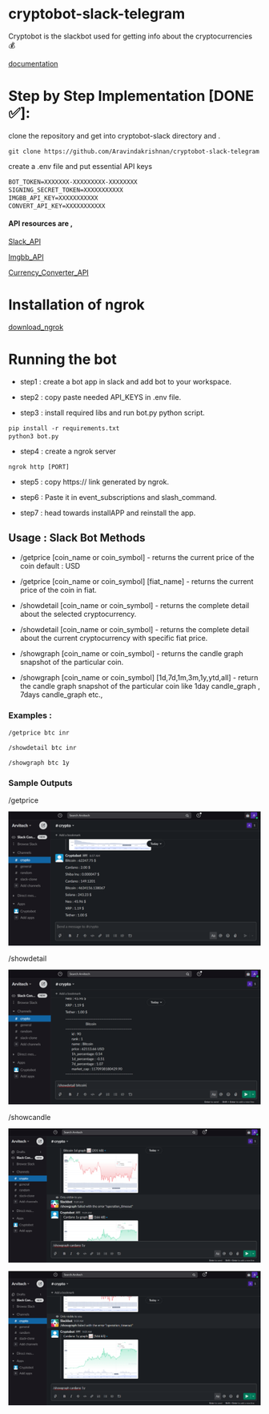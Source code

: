 # cryptobot-slack-telegram

Cryptobot is the slackbot used for getting info about the cryptocurrencies 💰

[documentation](https://cryptobotdocs.netlify.app/)

# Step by Step Implementation [DONE ✅]:

clone the repository and get into cryptobot-slack directory and .

```
git clone https://github.com/Aravindakrishnan/cryptobot-slack-telegram
```

create a .env file and put essential API keys

```
BOT_TOKEN=XXXXXXX-XXXXXXXXX-XXXXXXXX
SIGNING_SECRET_TOKEN=XXXXXXXXXXX
IMGBB_API_KEY=XXXXXXXXXXX
CONVERT_API_KEY=XXXXXXXXXXX
```

#### API resources are ,

[Slack_API](https://api.slack.com/)

[Imgbb_API](https://api.imgbb.com/)

[Currency_Converter_API](https://free.currencyconverterapi.com/free-api-key)

# Installation of ngrok

[download_ngrok](https://ngrok.com/download)

# Running the bot

* step1 : create a bot app in slack and add bot to your workspace.

* step2 : copy paste needed API_KEYS in .env file.

* step3 : install required libs and run bot.py python script.

```
pip install -r requirements.txt
python3 bot.py
```

* step4 : create a ngrok server

```
ngrok http [PORT]
```

* step5 : copy https:// link generated by ngrok.

* step6 : Paste it in event_subscriptions and slash_command.

* step7 : head towards installAPP and reinstall the app.

## Usage : Slack Bot Methods 

- /getprice [coin_name or coin_symbol] - returns the current price of the coin default : USD
- /getprice [coin_name or coin_symbol] [fiat_name] - returns the current price of the coin in fiat.

- /showdetail [coin_name or coin_symbol] - returns the complete detail about the selected cryptocurrency.
- /showdetail [coin_name or coin_symbol] - returns the complete detail about the current cryptocurrency with specific fiat price.

- /showgraph [coin_name or coin_symbol] - returns the candle graph snapshot of the particular coin.
- /showgraph [coin_name or coin_symbol] [1d,7d,1m,3m,1y,ytd,all] - return the candle graph snapshot of the particular coin like 1day candle_graph , 7days candle_graph etc.,

### Examples :

```
/getprice btc inr
```

```
/showdetail btc inr
```

```
/showgraph btc 1y
```

### Sample Outputs

/getprice

![getprice.png](https://github.com/Aravindakrishnan/cryptobot-slack-telegram/blob/main/doc/images/getprice.png)

/showdetail

![showdetail.png](https://github.com/Aravindakrishnan/cryptobot-slack-telegram/blob/main/doc/images/showdetail.png)

/showcandle 

![showdetail01.png](https://github.com/Aravindakrishnan/cryptobot-slack-telegram/blob/main/doc/images/showgraph01.png)

![showdetail02.png](https://github.com/Aravindakrishnan/cryptobot-slack-telegram/blob/main/doc/images/showgraph02.png)